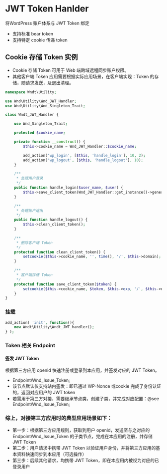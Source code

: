 # JWT Token Hanlder
将WordPress 账户体系与 JWT Token 绑定
- 支持标准 bear token
- 支持特定 cookie 传递 token

## Cookie 存储 Token 实例
- Cookie 存储 Token 可用于 Web 端跨域远程同步账户权限。
- 其他客户端 Token 应用需要根据实际应用场景，在客户端实现：Token 的存储，随请求发送，及退出清理。
```php
namespace Wndt\Utility;

use Wnd\Utility\Wnd_JWT_Handler;
use Wnd\Utility\Wnd_Singleton_Trait;

class Wndt_JWT_Handler {

	use Wnd_Singleton_Trait;

	protected $cookie_name;

	private function __construct() {
		$this->cookie_name = Wnd_JWT_Handler::$cookie_name;

		add_action('wp_login', [$this, 'handle_login'], 10, 2);
		add_action('wp_logout', [$this, 'handle_logout'], 10);
	}

	/**
	 * 处理用户登录
	 */
	public function handle_login($user_name, $user) {
		$this->save_client_token(Wnd_JWT_Handler::get_instance()->generate_token($user->ID));
	}

	/**
	 * 处理账户退出
	 */
	public function handle_logout() {
		$this->clean_client_token();
	}

	/**
	 * 删除客户端 Token
	 */
	protected function clean_client_token() {
		setcookie($this->cookie_name, '', time(), '/', $this->domain);
	}

	/**
	 * 客户端存储 Token
	 */
	protected function save_client_token($token) {
		setcookie($this->cookie_name, $token, $this->exp, '/', $this->domain, false, false);
	}
}

```

### 挂载
```php
add_action( 'init', function(){
	new Wndt\Utility\Wndt_JWT_handler();
} );
```

### Token 相关 Endpoint

#### 签发 JWT Token
根据第三方应用 openid 快速注册或登录到本应用，并签发对应的 JWT Token。
- Endpoint\Wnd_Issue_Token; 
- 该节点默认仅支持站内签发：即已通过 WP-Nonce 或cookie 完成了身份认证的，返回对应用户的 JWT token
- 若需用于第三方对接，需要继承节点类，创建子类，并完成对应配置：@see Endpoint\Wnd_Issue_Token;

### 综上，对接第三方应用时的典型应用场景如下：
- 第一步：根据第三方应用规则，获取到用户 openid，发送至与之对应的  Endpoint\Wnd_Issue_Token 的子类节点，完成在本应用的注册，并存储 JWT Token
- 第二步：用户请求中携带 JWT Token 以验证用户身份，并将第三方应用的基本资料快速同步到本应用（可选操作）
- 第三步：后续其他请求，均携带 JWT Token，即在本应用内被视为对应的已登录用户